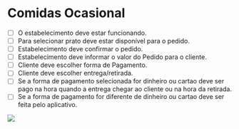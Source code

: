 # Comidas Ocasional

* [ ] O estabelecimento deve estar funcionando.
* [ ] Para selecionar prato deve estar disponível para o pedido.
* [ ] Estabelecimento deve confirmar o pedido.
* [ ] Estabelecimento deve informar o valor do Pedido para o cliente. 
* [ ] Cliente deve escolher forma de Pagamento.
* [ ] Cliente deve escolher entrega/retirada.
* [ ] Se a forma de pagamento selecionada for dinheiro ou cartao deve ser pago na hora quando a entrega chegar ao cliente ou na hora da retirada.
* [ ] Se a forma de pagamento for diferente de dinheiro ou cartao deve ser feita pelo aplicativo.

<img src="https://img.shields.io/badge/Java-ED8B00?style=for-the-badge&logo=java&logoColor=white">

